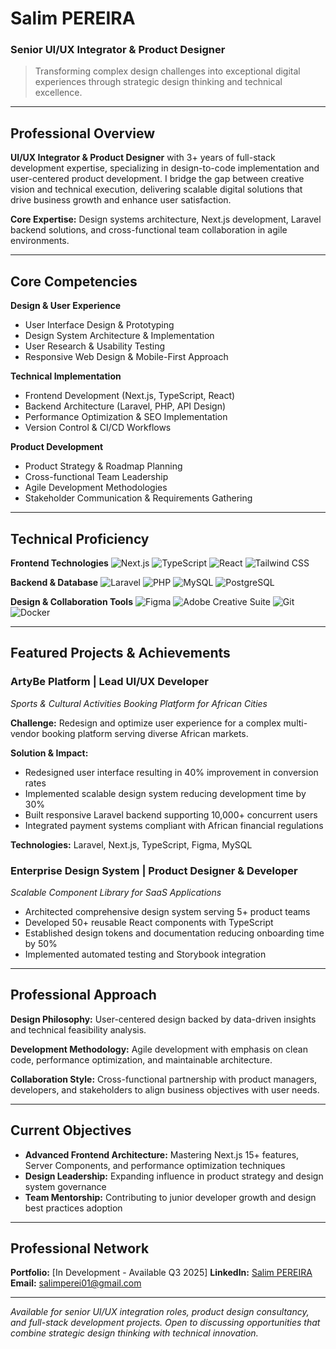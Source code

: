 # **Salim PEREIRA**
### Senior UI/UX Integrator & Product Designer

> Transforming complex design challenges into exceptional digital experiences through strategic design thinking and technical excellence.

---

## Professional Overview

**UI/UX Integrator & Product Designer** with 3+ years of full-stack development expertise, specializing in design-to-code implementation and user-centered product development. I bridge the gap between creative vision and technical execution, delivering scalable digital solutions that drive business growth and enhance user satisfaction.

**Core Expertise:** Design systems architecture, Next.js development, Laravel backend solutions, and cross-functional team collaboration in agile environments.

---

## Core Competencies

**Design & User Experience**
- User Interface Design & Prototyping
- Design System Architecture & Implementation  
- User Research & Usability Testing
- Responsive Web Design & Mobile-First Approach

**Technical Implementation**
- Frontend Development (Next.js, TypeScript, React)
- Backend Architecture (Laravel, PHP, API Design)
- Performance Optimization & SEO Implementation
- Version Control & CI/CD Workflows

**Product Development**
- Product Strategy & Roadmap Planning
- Cross-functional Team Leadership
- Agile Development Methodologies
- Stakeholder Communication & Requirements Gathering

---

## Technical Proficiency

**Frontend Technologies**
![Next.js](https://img.shields.io/badge/-Next.js-000000?logo=next.js&logoColor=white)
![TypeScript](https://img.shields.io/badge/-TypeScript-3178C6?logo=typescript&logoColor=white)
![React](https://img.shields.io/badge/-React-61DAFB?logo=react&logoColor=black)
![Tailwind CSS](https://img.shields.io/badge/-Tailwind%20CSS-06B6D4?logo=tailwind-css&logoColor=white)

**Backend & Database**
![Laravel](https://img.shields.io/badge/-Laravel-FF2D20?logo=laravel&logoColor=white)
![PHP](https://img.shields.io/badge/-PHP-777BB4?logo=php&logoColor=white)
![MySQL](https://img.shields.io/badge/-MySQL-4479A1?logo=mysql&logoColor=white)
![PostgreSQL](https://img.shields.io/badge/-PostgreSQL-4169E1?logo=postgresql&logoColor=white)

**Design & Collaboration Tools**
![Figma](https://img.shields.io/badge/-Figma-F24E1E?logo=figma&logoColor=white)
![Adobe Creative Suite](https://img.shields.io/badge/-Adobe%20Creative%20Suite-FF0000?logo=adobe&logoColor=white)
![Git](https://img.shields.io/badge/-Git-F05032?logo=git&logoColor=white)
![Docker](https://img.shields.io/badge/-Docker-2496ED?logo=docker&logoColor=white)

---

## Featured Projects & Achievements

### **ArtyBe Platform** | Lead UI/UX Developer
*Sports & Cultural Activities Booking Platform for African Cities*

**Challenge:** Redesign and optimize user experience for a complex multi-vendor booking platform serving diverse African markets.

**Solution & Impact:**
- Redesigned user interface resulting in 40% improvement in conversion rates
- Implemented scalable design system reducing development time by 30%
- Built responsive Laravel backend supporting 10,000+ concurrent users
- Integrated payment systems compliant with African financial regulations

**Technologies:** Laravel, Next.js, TypeScript, Figma, MySQL

### **Enterprise Design System** | Product Designer & Developer
*Scalable Component Library for SaaS Applications*

- Architected comprehensive design system serving 5+ product teams
- Developed 50+ reusable React components with TypeScript
- Established design tokens and documentation reducing onboarding time by 50%
- Implemented automated testing and Storybook integration

---

## Professional Approach

**Design Philosophy:** User-centered design backed by data-driven insights and technical feasibility analysis.

**Development Methodology:** Agile development with emphasis on clean code, performance optimization, and maintainable architecture.

**Collaboration Style:** Cross-functional partnership with product managers, developers, and stakeholders to align business objectives with user needs.

---

## Current Objectives

- **Advanced Frontend Architecture:** Mastering Next.js 15+ features, Server Components, and performance optimization techniques
- **Design Leadership:** Expanding influence in product strategy and design system governance
- **Team Mentorship:** Contributing to junior developer growth and design best practices adoption

---

## Professional Network

**Portfolio:** [In Development - Available Q3 2025]
**LinkedIn:** [Salim PEREIRA](https://www.linkedin.com/in/salim-pereira-5009422a2)
**Email:** [salimperei01@gmail.com](mailto:salimperei01@gmail.com)

---

*Available for senior UI/UX integration roles, product design consultancy, and full-stack development projects. Open to discussing opportunities that combine strategic design thinking with technical innovation.*
